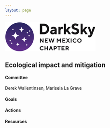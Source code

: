 ```yaml
---
layout: page
---
```


![logo](../logo.png)

## Ecological impact and mitigation

#### Committee

Derek Wallentinsen, Marisela La Grave

#### Goals 

#### Actions 

#### Resources

